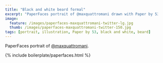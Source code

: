 ```yaml
---
title: "Black and white beard formal"
excerpt: "PaperFaces portrait of @maxquattromani drawn with Paper by 53 on an iPad."
image: 
  feature: /images/paperfaces-maxquattromani-twitter-lg.jpg
  thumb: /images/paperfaces-maxquattromani-twitter-150.jpg
tags: [portrait, illustration, Paper by 53, black and white, beard]
---
```


PaperFaces portrait of [@maxquattromani](http://twitter.com/maxquattromani).

{% include boilerplate/paperfaces.html %}